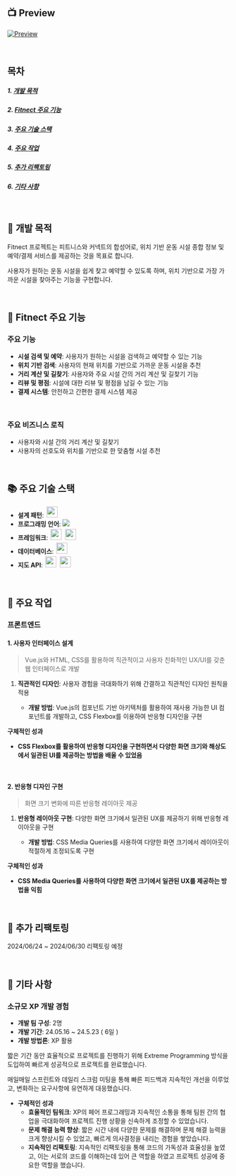 ## 📺 Preview

[![Preview](https://github.com/JJOK97/Fitnect/assets/133585698/80fbe409-b7b1-4d0b-bf4f-c56f8c9c0191)](https://github.com/JJOK97/Fitnect/assets/133585698/80fbe409-b7b1-4d0b-bf4f-c56f8c9c0191)

<br>

## 목차

##### 1. [개발 목적](#-개발-목적)
##### 2. [Fitnect 주요 기능](#-fitnect-주요-기능)
##### 3. [주요 기술 스택](#-주요-기술-스택)
##### 4. [주요 작업](#-주요-작업)
##### 5. [추가 리팩토링](#-추가-리팩토링)
##### 6. [기타 사항](#-기타-사항)

<br>

## 📖 개발 목적

Fitnect 프로젝트는 피트니스와 커넥트의 합성어로, 위치 기반 운동 시설 종합 정보 및 예약/결제 서비스를 제공하는 것을 목표로 합니다. 

사용자가 원하는 운동 시설을 쉽게 찾고 예약할 수 있도록 하며, 위치 기반으로 가장 가까운 시설을 찾아주는 기능을 구현합니다.

<br>

## 🚀 Fitnect 주요 기능

### 주요 기능

- **시설 검색 및 예약**: 사용자가 원하는 시설을 검색하고 예약할 수 있는 기능
- **위치 기반 검색**: 사용자의 현재 위치를 기반으로 가까운 운동 시설을 추천
- **거리 계산 및 길찾기**: 사용자와 주요 시설 간의 거리 계산 및 길찾기 기능
- **리뷰 및 평점**: 시설에 대한 리뷰 및 평점을 남길 수 있는 기능
- **결제 시스템**: 안전하고 간편한 결제 시스템 제공

<br>

### 주요 비즈니스 로직

- 사용자와 시설 간의 거리 계산 및 길찾기
- 사용자의 선호도와 위치를 기반으로 한 맞춤형 시설 추천

<br>

## 📚 주요 기술 스택

- **설계 패턴**: <img src="https://img.shields.io/badge/RESTful%20API-6DB33F?style=for-the-badge&logo=api&logoColor=white" style="height: 25px; margin: 2px">
- **프로그래밍 언어**: <img src="https://img.shields.io/badge/java-007396?style=for-the-badge&logo=java&logoColor=white">
- **프레임워크**: <img src="https://img.shields.io/badge/springboot-6DB33F?style=for-the-badge&logo=springboot&logoColor=white " style="height: 25px; margin: 2px"> <img src="https://img.shields.io/badge/vue.js-4FC08D?style=for-the-badge&logo=vue.js&logoColor=white" style="height: 25px; margin: 2px">
- **데이터베이스**: <img src="https://img.shields.io/badge/mysql-4479A1?style=for-the-badge&logo=mysql&logoColor=white" style="height: 25px; margin: 2px">
- **지도 API**: <img src="https://img.shields.io/badge/tmap-FF0000?style=for-the-badge&logo=tmap&logoColor=white" style="height: 25px; margin: 2px"> <img src="https://img.shields.io/badge/kakaomap-FFCD00?style=for-the-badge&logo=kakaomap&logoColor=white" style="height: 25px; margin: 2px">

<br>

## 🔧 주요 작업

### 프론트엔드

#### 1. 사용자 인터페이스 설계

> Vue.js와 HTML, CSS를 활용하여 직관적이고 사용자 친화적인 UX/UI를 갖춘 웹 인터페이스로 개발

1. **직관적인 디자인**: 사용자 경험을 극대화하기 위해 간결하고 직관적인 디자인 원칙을 적용

    - **개발 방법**: Vue.js의 컴포넌트 기반 아키텍처를 활용하여 재사용 가능한 UI 컴포넌트를 개발하고, CSS Flexbox를 이용하여 반응형 디자인을 구현

**구체적인 성과**

- **CSS Flexbox를 활용하여 반응형 디자인을 구현하면서 다양한 화면 크기와 해상도에서 일관된 UI를 제공하는 방법을 배울 수 있었음**

<br>

#### 2. 반응형 디자인 구현

> 화면 크기 변화에 따른 반응형 레이아웃 제공

1. **반응형 레이아웃 구현**: 다양한 화면 크기에서 일관된 UX를 제공하기 위해 반응형 레이아웃을 구현

    - **개발 방법**: CSS Media Queries를 사용하여 다양한 화면 크기에서 레이아웃이 적절하게 조정되도록 구현

**구체적인 성과**

- **CSS Media Queries를 사용하여 다양한 화면 크기에서 일관된 UX를 제공하는 방법을 익힘**

<br>

## 🔄 추가 리팩토링

2024/06/24 ~ 2024/06/30 리팩토링 예정

<br>

## 👥 기타 사항

### 소규모 XP 개발 경험

- **개발 팀 구성**: 2명
- **개발 기간**: 24.05.16 ~ 24.5.23 ( 6일 )
- **개발 방법론**: XP 활용

짧은 기간 동안 효율적으로 프로젝트를 진행하기 위해 Extreme Programming 방식을 도입하여 빠르게 성공적으로 프로젝트를 완료했습니다. 

매일매일 스프린트와 데일리 스크럼 미팅을 통해 빠른 피드백과 지속적인 개선을 이루었고, 변화하는 요구사항에 유연하게 대응했습니다.

- **구체적인 성과**
    - **효율적인 팀워크**: XP의 페어 프로그래밍과 지속적인 소통을 통해 팀원 간의 협업을 극대화하여 프로젝트 진행 상황을 신속하게 조정할 수 있었습니다.
    - **문제 해결 능력 향상**: 짧은 시간 내에 다양한 문제를 해결하며 문제 해결 능력을 크게 향상시킬 수 있었고, 빠르게 의사결정을 내리는 경험을 쌓았습니다.
    - **지속적인 리팩토링**: 지속적인 리팩토링을 통해 코드의 가독성과 효율성을 높였고, 이는 서로의 코드를 이해하는데 있어 큰 역할을 하였고 프로젝트 성공에 중요한 역할을 했습니다.

